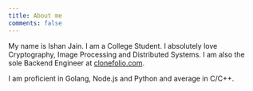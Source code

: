 ```yaml
---
title: About me
comments: false
---
```


My name is Ishan Jain. I am a College Student. I absolutely love Cryptography, Image Processing and Distributed Systems. I am also the sole Backend Engineer at [clonefolio.com](https://clonefolio.com). 

I am proficient in Golang, Node.js and Python and average in C/C++.
